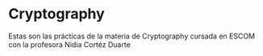 # Cryptography
Estas son las prácticas de la materia de Cryptography cursada en ESCOM con la profesora Nidia Cortéz Duarte